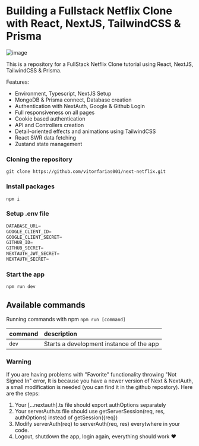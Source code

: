 # Building a Fullstack Netflix Clone with React, NextJS, TailwindCSS & Prisma

![image](https://user-images.githubusercontent.com/23248726/220005380-ede4fb14-0b8d-4582-a063-3cc4beeccfb7.png)

This is a repository for a FullStack Netflix Clone tutorial using React, NextJS, TailwindCSS & Prisma.

Features:

- Environment, Typescript, NextJS Setup
- MongoDB & Prisma connect, Database creation
- Authentication with NextAuth, Google & Github Login
- Full responsiveness on all pages
- Cookie based authentication
- API and Controllers creation
- Detail-oriented effects and animations using TailwindCSS
- React SWR data fetching
- Zustand state management

### Cloning the repository

```shell
git clone https://github.com/vitorfarias001/next-netflix.git
```

### Install packages

```shell
npm i
```

### Setup .env file


```js
DATABASE_URL=
GOOGLE_CLIENT_ID=
GOOGLE_CLIENT_SECRET=
GITHUB_ID=
GITHUB_SECRET=
NEXTAUTH_JWT_SECRET=
NEXTAUTH_SECRET=
```

### Start the app

```shell
npm run dev
```

## Available commands

Running commands with npm `npm run [command]`

| command         | description                              |
| :-------------- | :--------------------------------------- |
| `dev`           | Starts a development instance of the app |

### Warning

If you are having problems with "Favorite"  functionality throwing "Not Signed In" error, It is because you have a newer version of Next & NextAuth, a small modification is needed (you can find it in the github repostory). Here are the steps:

1. Your [...nextauth].ts file should export authOptions separately
2. Your serverAuth.ts file should use getServerSession(req, res, authOptions) instead of getSession({req})
3. Modify serverAuth(req) to serverAuth(req, res) everytwhere in your code.
4. Logout, shutdown the app, login again, everything should work ❤


